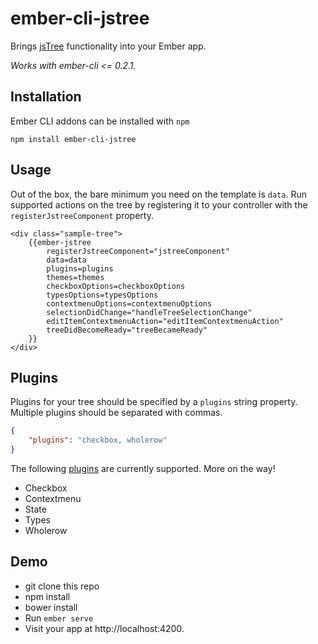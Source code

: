 # ember-cli-jstree

Brings [jsTree](http://www.jstree.com/) functionality into your Ember app.

*Works with ember-cli <= 0.2.1.*

## Installation

Ember CLI addons can be installed with `npm`

	npm install ember-cli-jstree

## Usage

Out of the box, the bare minimum you need on the template is `data`.
Run supported actions on the tree by registering it to your controller with the `registerJstreeComponent` property.

````Handlebars
<div class="sample-tree">
    {{ember-jstree
        registerJstreeComponent="jstreeComponent"
        data=data
        plugins=plugins
        themes=themes
        checkboxOptions=checkboxOptions
        typesOptions=typesOptions
        contextmenuOptions=contextmenuOptions
        selectionDidChange="handleTreeSelectionChange"
        editItemContextmenuAction="editItemContextmenuAction"
        treeDidBecomeReady="treeBecameReady"
    }}
</div>
````

## Plugins

Plugins for your tree should be specified by a `plugins` string property. Multiple plugins should be
separated with commas.

````JSON
{
	"plugins": "checkbox, wholerow"
}
````

The following [plugins](http://www.jstree.com/plugins/) are currently supported. More on the way!

* Checkbox
* Contextmenu
* State
* Types
* Wholerow

## Demo

* git clone this repo
* npm install
* bower install
* Run `ember serve`
* Visit your app at http://localhost:4200.

